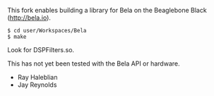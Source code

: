This fork enables building a library for Bela on the Beaglebone Black (http://bela.io).

    $ cd user/Workspaces/Bela
    $ make

Look for DSPFilters.so.

This has not yet been tested with the Bela API or hardware.

- Ray Haleblian
- Jay Reynolds
